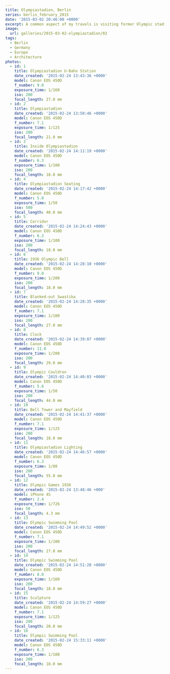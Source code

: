 ```yaml
---
title: Olympiastadion, Berlin
series: berlin_february_2015
date: '2015-03-02 20:46:00 +0000'
excerpt: A common aspect of my travels is visiting former Olympic stadiums, and my trip to Berlin was no different.
image:
  url: galleries/2015-03-02-olympiastadion/02
tags:
  - Berlin
  - Germany
  - Europe
  - Architecture
photos:
  - id: 1
    title: Olympiastadion U-Bahn Station
    date_created: '2015-02-24 13:43:36 +0000'
    model: Canon EOS 450D
    f_number: 9.0
    exposure_time: 1/160
    iso: 200
    focal_length: 27.0 mm
  - id: 2
    title: Olympiastadion
    date_created: '2015-02-24 13:50:46 +0000'
    model: Canon EOS 450D
    f_number: 7.1
    exposure_time: 1/125
    iso: 200
    focal_length: 21.0 mm
  - id: 3
    title: Inside Olympiastadion
    date_created: '2015-02-24 14:11:19 +0000'
    model: Canon EOS 450D
    f_number: 6.3
    exposure_time: 1/100
    iso: 200
    focal_length: 18.0 mm
  - id: 4
    title: Olympiastadion Seating
    date_created: '2015-02-24 14:17:42 +0000'
    model: Canon EOS 450D
    f_number: 5.0
    exposure_time: 1/50
    iso: 500
    focal_length: 40.0 mm
  - id: 5
    title: Corridor
    date_created: '2015-02-24 14:24:43 +0000'
    model: Canon EOS 450D
    f_number: 6.3
    exposure_time: 1/100
    iso: 200
    focal_length: 18.0 mm
  - id: 6
    title: 1936 Olympic Bell
    date_created: '2015-02-24 14:28:10 +0000'
    model: Canon EOS 450D
    f_number: 9.0
    exposure_time: 1/200
    iso: 200
    focal_length: 18.0 mm
  - id: 7
    title: Blanked-out Swastika
    date_created: '2015-02-24 14:28:35 +0000'
    model: Canon EOS 450D
    f_number: 7.1
    exposure_time: 1/100
    iso: 200
    focal_length: 27.0 mm
  - id: 8
    title: Clock
    date_created: '2015-02-24 14:39:07 +0000'
    model: Canon EOS 450D
    f_number: 11.0
    exposure_time: 1/200
    iso: 200
    focal_length: 29.0 mm
  - id: 9
    title: Olympic Couldron
    date_created: '2015-02-24 14:40:03 +0000'
    model: Canon EOS 450D
    f_number: 5.6
    exposure_time: 1/50
    iso: 200
    focal_length: 44.0 mm
  - id: 10
    title: Bell Tower and Mayfield
    date_created: '2015-02-24 14:41:37 +0000'
    model: Canon EOS 450D
    f_number: 7.1
    exposure_time: 1/125
    iso: 200
    focal_length: 18.0 mm
  - id: 11
    title: Olympiastadion Lighting
    date_created: '2015-02-24 14:46:57 +0000'
    model: Canon EOS 450D
    f_number: 6.3
    exposure_time: 1/80
    iso: 200
    focal_length: 55.0 mm
  - id: 12
    title: Olympic Games 1936
    date_created: '2015-02-24 13:48:46 +000'
    model: iPhone 4S
    f_number: 2.4
    exposure_time: 1/726
    iso: 50
    focal_length: 4.3 mm
  - id: 13
    title: Olympic Swimming Pool
    date_created: '2015-02-24 14:49:52 +0000'
    model: Canon EOS 450D
    f_number: 7.1
    exposure_time: 1/100
    iso: 200
    focal_length: 27.0 mm
  - id: 14
    title: Olympic Swimming Pool
    date_created: '2015-02-24 14:51:20 +0000'
    model: Canon EOS 450D
    f_number: 8.0
    exposure_time: 1/160
    iso: 200
    focal_length: 18.0 mm
  - id: 15
    title: Sculpture
    date_created: '2015-02-24 14:59:27 +0000'
    model: Canon EOS 450D
    f_number: 7.1
    exposure_time: 1/125
    iso: 200
    focal_length: 20.0 mm
  - id: 16
    title: Olympic Swimming Pool
    date_created: '2015-02-24 15:33:11 +0000'
    model: Canon EOS 450D
    f_number: 6.3
    exposure_time: 1/100
    iso: 200
    focal_length: 18.0 mm
---
```

